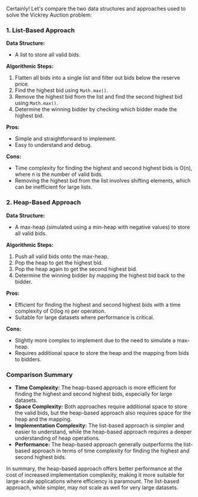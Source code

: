 Certainly! Let's compare the two data structures and approaches used to solve the Vickrey Auction problem:

### 1. List-Based Approach
**Data Structure:**
- A list to store all valid bids.

**Algorithmic Steps:**
1. Flatten all bids into a single list and filter out bids below the reserve price.
2. Find the highest bid using `Math.max()`.
3. Remove the highest bid from the list and find the second highest bid using `Math.max()`.
4. Determine the winning bidder by checking which bidder made the highest bid.

**Pros:**
- Simple and straightforward to implement.
- Easy to understand and debug.

**Cons:**
- Time complexity for finding the highest and second highest bids is O(n), where n is the number of valid bids.
- Removing the highest bid from the list involves shifting elements, which can be inefficient for large lists.

### 2. Heap-Based Approach
**Data Structure:**
- A max-heap (simulated using a min-heap with negative values) to store all valid bids.

**Algorithmic Steps:**
1. Push all valid bids onto the max-heap.
2. Pop the heap to get the highest bid.
3. Pop the heap again to get the second highest bid.
4. Determine the winning bidder by mapping the highest bid back to the bidder.

**Pros:**
- Efficient for finding the highest and second highest bids with a time complexity of O(log n) per operation.
- Suitable for large datasets where performance is critical.

**Cons:**
- Slightly more complex to implement due to the need to simulate a max-heap.
- Requires additional space to store the heap and the mapping from bids to bidders.

### Comparison Summary
- **Time Complexity:** The heap-based approach is more efficient for finding the highest and second highest bids, especially for large datasets.
- **Space Complexity:** Both approaches require additional space to store the valid bids, but the heap-based approach also requires space for the heap and the mapping.
- **Implementation Complexity:** The list-based approach is simpler and easier to understand, while the heap-based approach requires a deeper understanding of heap operations.
- **Performance:** The heap-based approach generally outperforms the list-based approach in terms of time complexity for finding the highest and second highest bids.

In summary, the heap-based approach offers better performance at the cost of increased implementation complexity, making it more suitable for large-scale applications where efficiency is paramount. The list-based approach, while simpler, may not scale as well for very large datasets.
